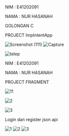 NIM : E41202091

NAMA : NUR HASANAH

GOLONGAN C

PROJECT ImpIntentApp

![Screenshot (111)](https://user-images.githubusercontent.com/80372457/137567828-d7f1b39a-80b5-48ff-aa77-93ba90b3cb02.png)
![Capture](https://user-images.githubusercontent.com/80372457/137567840-27cacd9d-2f09-4612-aa23-5045239543d5.PNG)

![telep](https://user-images.githubusercontent.com/80372457/137567843-f6acb128-48a2-4cde-9a54-812566a44515.PNG)




NIM : E41202091

NAMA : NUR HASANAH

PROJECT FRAGMENT

![11](https://user-images.githubusercontent.com/80372457/137568079-aef90576-7827-493f-be1e-e85de1938938.jpg)

![2](https://user-images.githubusercontent.com/80372457/137568086-17afb5d9-a22b-4858-8ca7-a2953198f147.jpg)

![3](https://user-images.githubusercontent.com/80372457/137568094-6464f56e-1598-42c4-bbd0-1a53367db0eb.jpg)



Login dan register json api

![1](https://user-images.githubusercontent.com/80372457/142895335-1340689a-9496-4d78-a439-b323b216f108.jpg)
![2](https://user-images.githubusercontent.com/80372457/142895356-6cb29784-9e81-4e4a-8dc6-62f4f88acbcc.jpg)
![3](https://user-images.githubusercontent.com/80372457/142895401-5bfd6e96-daed-4033-b738-54d6d539fbef.jpg)

